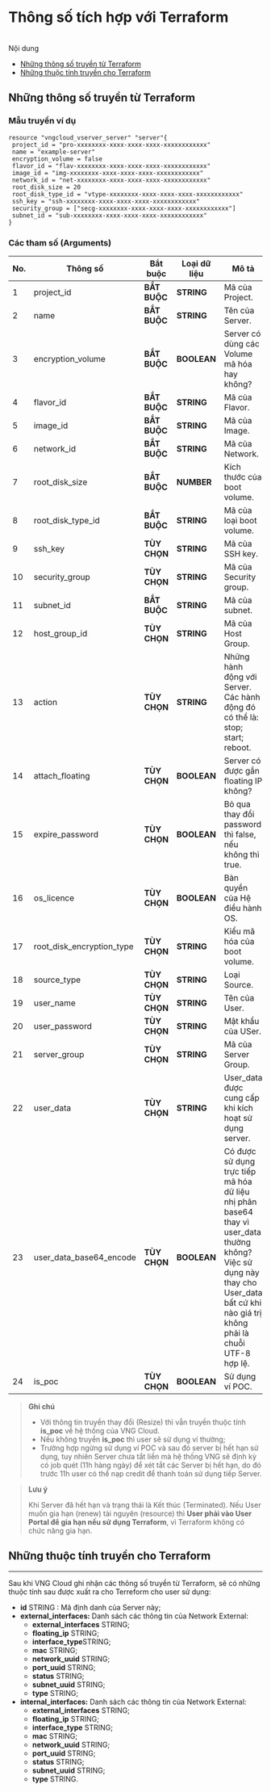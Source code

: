 # Thông số tích hợp với Terraform

\
Nội dung

* [Những thông số truyền từ Terraform](https://docs.vngcloud.vn/vng-cloud-document/vn/vserver/compute-hcm03-1a/terraform/thong-so-tich-hop-voi-terreform#thongsotichhopvoiterreform-nhungthongsotruyentuterreform)
* [Những thuộc tính truyền cho Terraform](https://docs.vngcloud.vn/vng-cloud-document/vn/vserver/compute-hcm03-1a/terraform/thong-so-tich-hop-voi-terreform#thongsotichhopvoiterreform-nhungthuoctinhtruyenchoterreform)

## Những thông số truyền từ Terraform 

### Mẫu truyền ví dụ 

```
resource "vngcloud_vserver_server" "server"{
 project_id = "pro-xxxxxxxx-xxxx-xxxx-xxxx-xxxxxxxxxxxx"
 name = "example-server"
 encryption_volume = false
 flavor_id = "flav-xxxxxxxx-xxxx-xxxx-xxxx-xxxxxxxxxxxx"
 image_id = "img-xxxxxxxx-xxxx-xxxx-xxxx-xxxxxxxxxxxx"
 network_id = "net-xxxxxxxx-xxxx-xxxx-xxxx-xxxxxxxxxxxx"
 root_disk_size = 20
 root_disk_type_id = "vtype-xxxxxxxx-xxxx-xxxx-xxxx-xxxxxxxxxxxx"
 ssh_key = "ssh-xxxxxxxx-xxxx-xxxx-xxxx-xxxxxxxxxxxx"
 security_group = ["secg-xxxxxxxx-xxxx-xxxx-xxxx-xxxxxxxxxxxx"]
 subnet_id = "sub-xxxxxxxx-xxxx-xxxx-xxxx-xxxxxxxxxxxx"
}
```

### Các tham số (Arguments) 

| No. | Thông số | Bắt buộc | Loại dữ liệu | Mô tả | Dữ liệu mẫu |
| --- | --- | --- | --- | --- | --- |
| 1 | project_id | **BẮT BUỘC** | **STRING** | Mã của Project. | pro-462803f3-6858-466f-bf05-df2b33faa360 |
| 2 | name | **BẮT BUỘC** | **STRING** | Tên của Server. | example-server-name |
| 3 | encryption_volume | **BẮT BUỘC** | **BOOLEAN** | Server có dùng các Volume mã hóa hay không? | False |
| 4 | flavor_id | **BẮT BUỘC** | **STRING** | Mã của Flavor. | flav-e2028a81-cc75-47e4-8af1-9eef2f857f84 |
| 5 | image_id | **BẮT BUỘC** | **STRING** | Mã của Image. | img-b5bf635e-0456-4765-b493-31d5fcfc05aa |
| 6 | network_id | **BẮT BUỘC** | **STRING** | Mã của Network. | net-961d6867-b65a-40ac-879e-d84e4dc768e0 |
| 7 | root_disk_size | **BẮT BUỘC** | **NUMBER** | Kích thước của boot volume. | 20 |
| 8 | root_disk_type_id | **BẮT BUỘC** | **STRING** | Mã của loại boot volume. | vtype-61c3fc5b-f4e9-45b4-8957-8aa7b6029018 |
| 9 | ssh_key | **TÙY CHỌN** | **STRING** | Mã của SSH key. | ssh-7bd70c56-1f05-4989-a0f0-cc3496b62001 |
| 10 | security_group | **TÙY CHỌN** | **STRING** | Mã của Security group. | secg-3b12a078-b862-43b5-a56b-d7fc4429e535 |
| 11 | subnet_id | **BẮT BUỘC** | **STRING** | Mã của subnet. | sub-c1ebba8f-baa8-434c-beb7-2916199bb812 |
| 12 | host_group_id | **TÙY CHỌN** | **STRING** | Mã của Host Group. | / |
| 13 | action | **TÙY CHỌN** | **STRING** | Những hành động với Server. Các hành động đó có thể là: stop; start; reboot. | start |
| 14 | attach_floating | **TÙY CHỌN** | **BOOLEAN** | Server có được gắn floating IP không? | True |
| 15 | expire_password | **TÙY CHỌN** | **BOOLEAN** | Bỏ qua thay đổi password thì false, nếu không thì true. | False |
| 16 | os_licence | **TÙY CHỌN** | **BOOLEAN** | Bản quyền của Hệ điều hành OS. | True |
| 17 | root_disk_encryption_type | **TÙY CHỌN** | **STRING** | Kiểu mã hóa của boot volume. | / |
| 18 | source_type | **TÙY CHỌN** | **STRING** | Loại Source. | / |
| 19 | user_name | **TÙY CHỌN** | **STRING** | Tên của User. | usernamestackops |
| 20 | user_password | **TÙY CHỌN** | **STRING** | Mật khẩu của USer. | VngGCloud3030 |
| 21 | server_group | **TÙY CHỌN** | **STRING** | Mã của Server Group. | / |
| 22 | user_data | **TÙY CHỌN** | **STRING** | User_data được cung cấp khi kích hoạt sử dụng server. | ${data.template_cloudinit_config.user_data.rendered} |
| 23 | user_data_base64_encode | **TÙY CHỌN** | **BOOLEAN** | Có được sử dụng trực tiếp mã hóa dữ liệu nhị phân base64 thay vì user_data thường không? Việc sử dụng này thay cho User_data bất cứ khi nào giá trị không phải là chuỗi UTF-8 hợp lệ. | True |
| 24 | is_poc | **TÙY CHỌN** | **BOOLEAN** | Sử dụng ví POC. | True |

> **Ghi chú**
>
> * Với thông tin truyền thay đổi (Resize) thì vẫn truyền thuộc tính **is\_poc** về hệ thống của VNG Cloud.
> * Nếu không truyền **is\_poc** thì user sẽ sử dụng ví thường;
> * Trường hợp ngừng sử dụng ví POC và sau đó server bị hết hạn sử dụng, tuy nhiên Server chưa tắt liền mà hệ thống VNG sẽ định kỳ có job quét (11h hàng ngày) để xét tắt các Server bị hết hạn, do đó trước 11h user có thể nạp credit để thanh toán sử dụng tiếp Server.

> **Lưu ý**
>
> Khi Server đã hết hạn và trạng thái là Kết thúc (Terminated). Nếu User muốn gia hạn (renew) tài nguyên (resource) thì **User phải vào User Portal để gia hạn nếu sử dụng Terraform**, vì Terraform không có chức năng gia hạn.

## **Những thuộc tính truyền cho Terraform** 

***

Sau khi VNG Cloud ghi nhận các thông số truyền từ Terraform, sẽ có những thuộc tính sau được xuất ra cho Terreform cho user sử dụng:

* **id** STRING : Mã định danh của Server này;
* **external\_interfaces:** Danh sách các thông tin của Network External:
  * **external\_interfaces** STRING;
  * **floating\_ip** STRING;
  * **interface\_type**STRING;
  * **mac** STRING;
  * **network\_uuid** STRING;
  * **port\_uuid** STRING;
  * **status** STRING;
  * **subnet\_uuid** STRING;
  * **type** STRING;
* **internal\_interfaces:** Danh sách các thông tin của Network External:
  * **external\_interfaces** STRING;
  * **floating\_ip** STRING;
  * **interface\_type** STRING;
  * **mac** STRING;
  * **network\_uuid** STRING;
  * **port\_uuid** STRING;
  * **status** STRING;
  * **subnet\_uuid** STRING;
  * **type** STRING.
